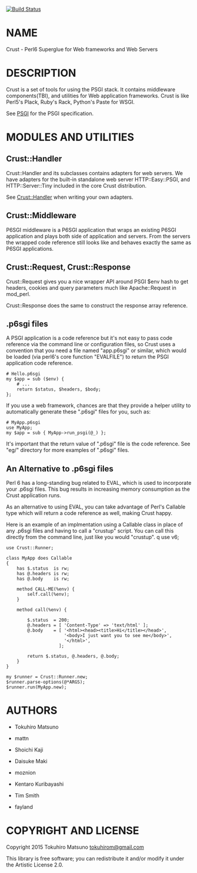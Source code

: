 [![Build Status](https://travis-ci.org/tokuhirom/p6-Crust.svg?branch=master)](https://travis-ci.org/tokuhirom/p6-Crust)

NAME
====

Crust - Perl6 Superglue for Web frameworks and Web Servers

DESCRIPTION
===========

Crust is a set of tools for using the PSGI stack. It contains
middleware components(TBI), and utilities for Web application
frameworks. Crust is like Perl5's Plack, Ruby's Rack, Python's Paste
for WSGI.

See [PSGI](PSGI) for the PSGI specification.

MODULES AND UTILITIES
=====================

Crust::Handler
--------------

Crust::Handler and its subclasses contains adapters for web
servers. We have adapters for the built-in standalone web server
HTTP::Easy::PSGI, and HTTP::Server::Tiny included in the core Crust
distribution.

See [Crust::Handler](Crust::Handler) when writing your own adapters.

Crust::Middleware
-----------------

P6SGI middleware is a P6SGI application that wraps an existing P6SGI
application and plays both side of application and servers. From the
servers the wrapped code reference still looks like and behaves
exactly the same as P6SGI applications.

Crust::Request, Crust::Response
-------------------------------

Crust::Request gives you a nice wrapper API around PSGI $env hash to
get headers, cookies and query parameters much like Apache::Request in
mod_perl.

Crust::Response does the same to construct the response array
reference.

.p6sgi files
------------

A PSGI application is a code reference but it's not easy to pass code
reference via the command line or configuration files, so Crust uses a
convention that you need a file named "app.p6sgi" or similar, which
would be loaded (via perl6's core function "EVALFILE") to return the
PSGI application code reference.

    # Hello.p6sgi
    my $app = sub ($env) {
        # ...
        return $status, $headers, $body;
    };

If you use a web framework, chances are that they provide a helper
utility to automatically generate these ".p6sgi" files for you, such
as:

    # MyApp.p6sgi
    use MyApp;
    my $app = sub { MyApp->run_psgi(@_) };

It's important that the return value of ".p6sgi" file is the code
reference. See "eg/" directory for more examples of ".p6sgi" files.

An Alternative to .p6sgi files
------------------------------

Perl 6 has a long-standing bug related to EVAL, which is used to
incorporate your .p6sgi files. This bug results in increasing memory
consumption as the Crust application runs.

As an alternative to using EVAL, you can take advantage of Perl's
Callable type which will return a code reference as well, making Crust
happy.

Here is an example of an implmentation using a Callable class in place
of any .p6sgi files and having to call a "crustup" script. You can
call this directly from the command line, just like you would
"crustup".
q
    use v6;

    use Crust::Runner;

    class MyApp does Callable
    {
        has $.status  is rw;
        has @.headers is rw;
        has @.body    is rw;

        method CALL-ME(%env) {
            self.call(%env);
        }

        method call(%env) {

            $.status  = 200;
            @.headers = [ 'Content-Type' => 'text/html' ];
            @.body    = [ '<html><head><title>Hi</title></head>',
                          '<body>I just want you to see me</body>',
                          '</html>',
                        ];

            return $.status, @.headers, @.body;
        }
    }

    my $runner = Crust::Runner.new;
    $runner.parse-options(@*ARGS);
    $runner.run(MyApp.new);

AUTHORS
=======

  * Tokuhiro Matsuno

  * mattn

  * Shoichi Kaji

  * Daisuke Maki

  * moznion

  * Kentaro Kuribayashi

  * Tim Smith

  * fayland

COPYRIGHT AND LICENSE
=====================

Copyright 2015 Tokuhiro Matsuno <tokuhirom@gmail.com>

This library is free software; you can redistribute it and/or modify it under the Artistic License 2.0.
